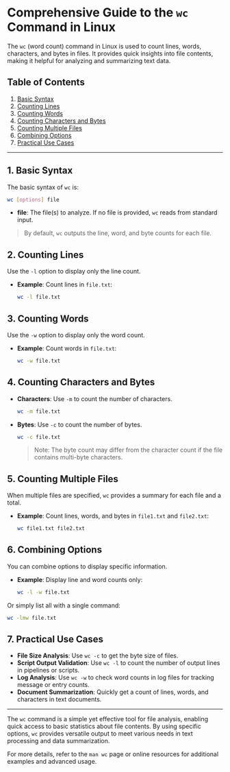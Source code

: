 
# Comprehensive Guide to the `wc` Command in Linux

The `wc` (word count) command in Linux is used to count lines, words, characters, and bytes in files. It provides quick insights into file contents, making it helpful for analyzing and summarizing text data.

## Table of Contents
1. [Basic Syntax](#basic-syntax)
2. [Counting Lines](#counting-lines)
3. [Counting Words](#counting-words)
4. [Counting Characters and Bytes](#counting-characters-and-bytes)
5. [Counting Multiple Files](#counting-multiple-files)
6. [Combining Options](#combining-options)
7. [Practical Use Cases](#practical-use-cases)

---

## 1. Basic Syntax

The basic syntax of `wc` is:
```bash
wc [options] file
```
- **file**: The file(s) to analyze. If no file is provided, `wc` reads from standard input.

> By default, `wc` outputs the line, word, and byte counts for each file.

## 2. Counting Lines

Use the `-l` option to display only the line count.

- **Example**: Count lines in `file.txt`:
  ```bash
  wc -l file.txt
  ```

## 3. Counting Words

Use the `-w` option to display only the word count.

- **Example**: Count words in `file.txt`:
  ```bash
  wc -w file.txt
  ```

## 4. Counting Characters and Bytes

- **Characters**: Use `-m` to count the number of characters.
  ```bash
  wc -m file.txt
  ```
- **Bytes**: Use `-c` to count the number of bytes.
  ```bash
  wc -c file.txt
  ```
  > Note: The byte count may differ from the character count if the file contains multi-byte characters.

## 5. Counting Multiple Files

When multiple files are specified, `wc` provides a summary for each file and a total.

- **Example**: Count lines, words, and bytes in `file1.txt` and `file2.txt`:
  ```bash
  wc file1.txt file2.txt
  ```

## 6. Combining Options

You can combine options to display specific information.

- **Example**: Display line and word counts only:
  ```bash
  wc -l -w file.txt
  ```

Or simply list all with a single command:
```bash
wc -lmw file.txt
```

## 7. Practical Use Cases

- **File Size Analysis**: Use `wc -c` to get the byte size of files.
- **Script Output Validation**: Use `wc -l` to count the number of output lines in pipelines or scripts.
- **Log Analysis**: Use `wc -w` to check word counts in log files for tracking message or entry counts.
- **Document Summarization**: Quickly get a count of lines, words, and characters in text documents.

---

The `wc` command is a simple yet effective tool for file analysis, enabling quick access to basic statistics about file contents. By using specific options, `wc` provides versatile output to meet various needs in text processing and data summarization.

For more details, refer to the `man wc` page or online resources for additional examples and advanced usage.
